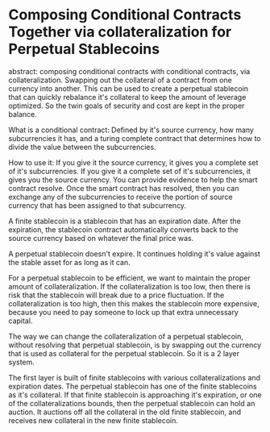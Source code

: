 Composing Conditional Contracts Together via collateralization for Perpetual Stablecoins
==================

abstract: composing conditional contracts with conditional contracts, via collateralization. Swapping out the collateral of a contract from one currency into another. This can be used to create a perpetual stablecoin that can quickly rebalance it's collateral to keep the amount of leverage optimized. So the twin goals of security and cost are kept in the proper balance.

What is a conditional contract:
Defined by it's source currency, how many subcurrencies it has, and a turing complete contract that determines how to divide the value between the subcurrencies.

How to use it:
If you give it the source currency, it gives you a complete set of it's subcurrencies.
If you give it a complete set of it's subcurrencies, it gives you the source currency.
You can provide evidence to help the smart contract resolve.
Once the smart contract has resolved, then you can exchange any of the subcurrencies to receive the portion of source currency that has been assigned to that subcurrency.



A finite stablecoin is a stablecoin that has an expiration date. After the expiration, the stablecoin contract automatically converts back to the source currency based on whatever the final price was.

A perpetual stablecoin doesn't expire. It continues holding it's value against the stable asset for as long as it can.

For a perpetual stablecoin to be efficient, we want to maintain the proper amount of collateralization. If the collateralization is too low, then there is risk that the stablecoin will break due to a price fluctuation. If the collateralization is too high, then this makes the stablecoin more expensive, because you need to pay someone to lock up that extra unnecessary capital.

The way we can change the collateralization of a perpetual stablecoin, without resolving that perpetual stablecoin, is by swapping out the currency that is used as collateral for the perpetual stablecoin. So it is a 2 layer system.

The first layer is built of finite stablecoins with various collateralizations and expiration dates.
The perpetual stablecoin has one of the finite stablecoins as it's collateral.
If that finite stablecoin is approaching it's expiration, or one of the collateralizations bounds, then the perpetual stablecoin can hold an auction.
It auctions off all the collateral in the old finite stablecoin, and receives new collateral in the new finite stablecoin.


